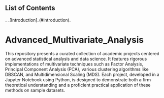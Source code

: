 ## List of Contents
_ .[Introduction]_(#introduction).

# Advanced_Multivariate_Analysis
This repository presents a curated collection of academic projects centered on advanced statistical analysis and data science. It features rigorous implementations of multivariate techniques such as Factor Analysis, Principal Component Analysis (PCA), various clustering algorithms like DBSCAN, and Multidimensional Scaling (MDS). Each project, developed in a Jupyter Notebook using Python, is designed to demonstrate both a firm theoretical understanding and a proficient practical application of these methods on sample datasets.
